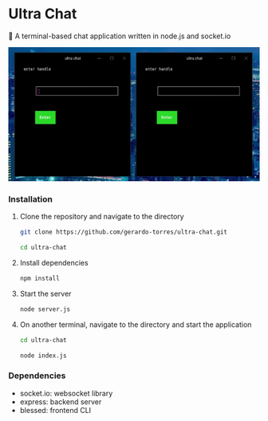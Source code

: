 # Ultra Chat

:speech_balloon: A terminal-based chat application written in node.js and socket.io

![ultra-chat](assets/ultra-chat.gif)

### Installation
1. Clone the repository and navigate to the directory
    ```bash
    git clone https://github.com/gerardo-torres/ultra-chat.git
    ```
    ```bash
    cd ultra-chat
    ```

2. Install dependencies
    ```bash
    npm install
    ```

3. Start the server
    ```bash
    node server.js
    ```
4. On another terminal, navigate to the directory and start the application
    ```bash
    cd ultra-chat
    ```
    ```bash
    node index.js
    ```

### Dependencies
- socket.io: websocket library
- express: backend server
- blessed: frontend CLI
